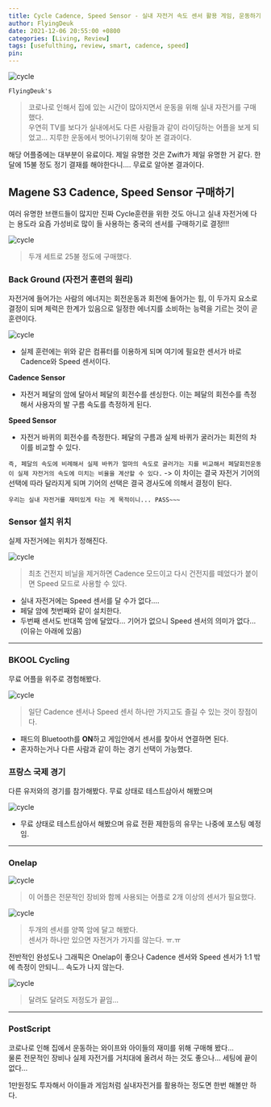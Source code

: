 ```yaml
---
title: Cycle Cadence, Speed Sensor - 실내 자전거 속도 센서 활용 게임, 운동하기 (Feat. Magene S3, BKOOL, Onelap)
author: FlyingDeuk
date: 2021-12-06 20:55:00 +0800
categories: [Living, Review]
tags: [usefulthing, review, smart, cadence, speed]
pin:
---
```


![cycle](/img/living/review/cycle1.jpg)

`FlyingDeuk's`
> 코로나로 인해서 집에 있는 시간이 많아지면서 운동을 위해 실내 자전거를 구매했다. <br>
우연히 TV를 보다가 실내에서도 다른 사람들과 같이 라이딩하는 어플을 보게 되었고... 지루한 운동에서 벗어나기위해 찾아 본 결과이다.

해당 어플중에는 대부분이 유료이다. 제일 유명한 것은 Zwift가 제일 유명한 거 같다. 한달에 15불 정도 정기 결재를 해야한다니.... 무료로 알아본 결과이다.

## Magene S3 Cadence, Speed Sensor 구매하기
여러 유명한 브랜드들이 많지만 진짜 Cycle훈련을 위한 것도 아니고 실내 자전거에 다는 용도라 요즘 가성비로 많이 들 사용하는 중국의 센서를 구매하기로 결정!!!

![cycle](/img/living/review/cycle3.jpg)
>두개 세트로 25불 정도에 구매했다.

### Back Ground (자전거 훈련의 원리)
자전거에 들어가는 사람의 에너지는 회전운동과 회전에 들어가는 힘, 이 두가지 요소로 결정이 되며 체력은 한계가 있음으로 일정한 에너지를 소비하는 능력을 기르는 것이 곧 훈련이다.

![cycle](/img/living/review/cycle4.jpg)
- 실제 훈련에는 위와 같은 컴퓨터를 이용하게 되며 여기에 필요한 센서가 바로 Cadence와 Speed 센서이다.

**Cadence Sensor**
- 자전거 페달의 암에 달아서 페달의 회전수를 센싱한다. 이는 페달의 회전수를 측정해서 사용자의 발 구름 속도를 측정하게 된다.

**Speed Sensor**
- 자전거 바퀴의 회전수를 측정한다. 페달의 구름과 실제 바퀴가 굴러가는 회전의 차이를 비교할 수 있다.

`즉, 페달의 속도에 비례해서 실제 바퀴가 얼마의 속도로 굴러가는 지를 비교해서 페달회전운동이 실제 자전거의 속도에 미치는 비율을 계산할 수 있다.`
-> 이 차이는 결국 자전거 기어의 선택에 따라 달라지게 되며 기어의 선택은 결국 경사도에 의해서 결정이 된다.

`우리는 실내 자전거를 재미있게 타는 게 목적이니... PASS~~~`

### Sensor 설치 위치
실제 자전거에는 위치가 정해진다.

![cycle](/img/living/review/cycle5.jpg)
> 최초 건전지 비닐을 제거하면 Cadence 모드이고 다시 건전지를 떼었다가 붙이면 Speed 모드로 사용할 수 있다.

- 실내 자전거에는 Speed 센서를 달 수가 없다....
- 페달 암에 첫번째와 같이 설치한다.
- 두번째 센서도 반대쪽 암에 달았다... 기어가 없으니 Speed 센서의 의미가 없다...(이유는 아래에 있음)

----------

### BKOOL Cycling
무료 어플을 위주로 경험해봤다.

![cycle](/img/living/review/cycle6.jpg)
>일단 Cadence 센서나 Speed 센서 하나만 가지고도 즐길 수 있는 것이 장점이다.
- 패드의 Bluetooth를 **ON**하고 게임안에서 센서를 찾아서 연결하면 된다.
- 혼자하는거나 다른 사람과 같이 하는 경기 선택이 가능했다.

### 프랑스 국제 경기
다른 유저와의 경기를 참가해봤다. 무료 상태로 테스트삼아서 해봤으며

![cycle](/img/living/review/cycle7.gif)

- 무료 상태로 테스트삼아서 해봤으며 유료 전환 제한등의 유무는 나중에 포스팅 예정임.

---------

### Onelap

![cycle](/img/living/review/cycle8.jpg)
> 이 어플은 전문적인 장비와 함께 사용되는 어플로 2개 이상의 센서가 필요했다.

![cycle](/img/living/review/cycle9.jpg)
> 두개의 센서를 양쪽 암에 달고 해봤다. <br>
센서가 하나만 있으면 자전거가 가지를 않는다. ㅠ.ㅠ

전반적인 완성도나 그래픽은 Onelap이 좋으나 Cadence 센서와 Speed 센서가 1:1 밖에 측정이 안되니... 속도가 나지 않는다.

![cycle](/img/living/review/cycle11.gif)
>달려도 달려도 저정도가 끝임...

-------

### PostScript
코로나로 인해 집에서 운동하는 와이프와 아이들의 재미를 위해 구매해 봤다...<br>
물론 전문적인 장비나 실제 자전거를 거치대에 올려서 하는 것도 좋으나... 세팅에 끝이 없다...

1만원정도 투자해서 아이들과 게임처럼 실내자전거를 활용하는 정도면 한번 해볼만 하다.
